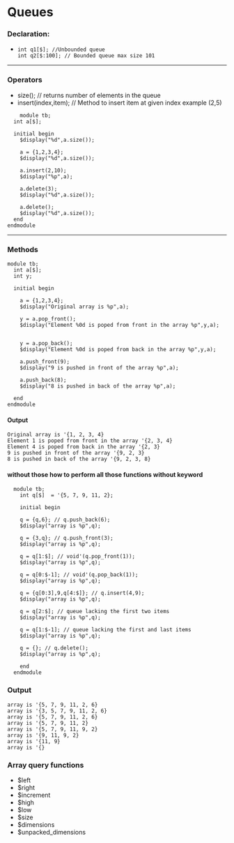 # Queues

### Declaration:
  - ```
    int q1[$]; //Unbounded queue
    int q2[$:100]; // Bounded queue max size 101
    ```
-------------------
### Operators 
  - size(); // returns number of elements in the queue
  - insert(index,item); // Method to insert item at given index example (2,5)
```    
    module tb;
  int a[$];
  
  initial begin
    $display("%d",a.size());
    
    a = {1,2,3,4};
    $display("%d",a.size());
    
    a.insert(2,10);
    $display("%p",a);
    
    a.delete(3);
    $display("%d",a.size());
    
    a.delete();
    $display("%d",a.size());
  end
endmodule
```
------------------
### Methods
```
module tb;
  int a[$];
  int y;
  
  initial begin
    
    a = {1,2,3,4};
    $display("Original array is %p",a);
    
    y = a.pop_front();
    $display("Element %0d is poped from front in the array %p",y,a);
    
    
    y = a.pop_back();
    $display("Element %0d is poped from back in the array %p",y,a);
    
    a.push_front(9);
    $display("9 is pushed in front of the array %p",a);
    
    a.push_back(8);
    $display("8 is pushed in back of the array %p",a);
    
  end
endmodule
  ```
#### Output
```
Original array is '{1, 2, 3, 4} 
Element 1 is poped from front in the array '{2, 3, 4} 
Element 4 is poped from back in the array '{2, 3} 
9 is pushed in front of the array '{9, 2, 3} 
8 is pushed in back of the array '{9, 2, 3, 8}
```
#### without those how to perform all those functions without keyword
```
  module tb;
    int q[$]  = '{5, 7, 9, 11, 2};
    
    initial begin
    
    q = {q,6}; // q.push_back(6);
    $display("array is %p",q);
    
    q = {3,q}; // q.push_front(3);
    $display("array is %p",q);
    
    q = q[1:$]; // void'(q.pop_front(1));
    $display("array is %p",q);
    
    q = q[0:$-1]; // void'(q.pop_back(1));
    $display("array is %p",q);
    
    q = {q[0:3],9,q[4:$]}; // q.insert(4,9);
    $display("array is %p",q);
      
    q = q[2:$]; // queue lacking the first two items
    $display("array is %p",q);
    
    q = q[1:$-1]; // queue lacking the first and last items
    $display("array is %p",q);
    
    q = {}; // q.delete();
    $display("array is %p",q);    
      
    end
  endmodule
```
### Output
```
array is '{5, 7, 9, 11, 2, 6} 
array is '{3, 5, 7, 9, 11, 2, 6} 
array is '{5, 7, 9, 11, 2, 6} 
array is '{5, 7, 9, 11, 2} 
array is '{5, 7, 9, 11, 9, 2} 
array is '{9, 11, 9, 2} 
array is '{11, 9} 
array is '{}
```
### Array query functions
  * $left
  * $right
  * $increment
  * $high
  * $low
  * $size
  * $dimensions
  * $unpacked_dimensions
    
    
